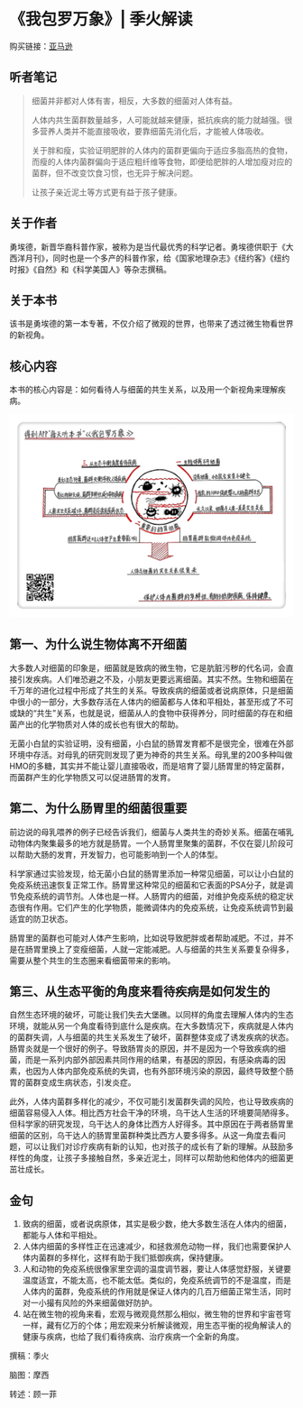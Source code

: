 《我包罗万象》| 季火解读
==================================

购买链接：[亚马逊](https://www.amazon.cn/I-Contain-Multitudes-The-Microbes-Within-Us-and-a-Grander-View-of-Life-Yong-Ed/dp/0062368591/ref=sr_1_1?ie=UTF8&qid=1507814860&sr=8-1&keywords=我包罗万象)

听者笔记
----------------------------------

> 细菌并非都对人体有害，相反，大多数的细菌对人体有益。
>
> 人体内共生菌群数量越多，人可能就越来健康，抵抗疾病的能力就越强。很多营养人类并不能直接吸收，要靠细菌先消化后，才能被人体吸收。
>
> 关于胖和瘦，实验证明肥胖的人体内的菌群更偏向于适应多脂高热的食物，而瘦的人体内菌群偏向于适应粗纤维等食物，即便给肥胖的人增加瘦对应的菌群，但不改变饮食习惯，也无异于解决问题。
> 
> 让孩子亲近泥土等方式更有益于孩子健康。

关于作者
----------------------------------

勇埃德，新晋华裔科普作家，被称为是当代最优秀的科学记者。勇埃德供职于《大西洋月刊》，同时也是一个多产的科普作家，给《国家地理杂志》《纽约客》《纽约时报》《自然》和《科学美国人》等杂志撰稿。     

关于本书
----------------------------------

该书是勇埃德的第一本专著，不仅介绍了微观的世界，也带来了透过微生物看世界的新视角。    

核心内容
----------------------------------

本书的核心内容是：如何看待人与细菌的共生关系，以及用一个新视角来理解疾病。     
 
![](i-contain-multitudes/001.JPG)

第一、为什么说生物体离不开细菌
----------------------------------

大多数人对细菌的印象是，细菌就是致病的微生物，它是肮脏污秽的代名词，会直接引发疾病。人们唯恐避之不及，小朋友更要远离细菌。其实不然。生物和细菌在千万年的进化过程中形成了共生的关系。导致疾病的细菌或者说病原体，只是细菌中很小的一部分，大多数存活在人体内的细菌都与人体和平相处，甚至形成了不可或缺的“共生”关系，也就是说，细菌从人的食物中获得养分，同时细菌的存在和细菌产出的化学物质对人体的成长也有很大的帮助。

无菌小白鼠的实验证明，没有细菌，小白鼠的肠胃发育都不是很完全，很难在外部环境中存活。对母乳的研究则发现了更为神奇的共生关系。母乳里的200多种叫做HMO的多糖，其实并不能让婴儿直接吸收，而是培育了婴儿肠胃里的特定菌群，而菌群产生的化学物质又可以促进肠胃的发育。

第二、为什么肠胃里的细菌很重要
----------------------------------

前边说的母乳喂养的例子已经告诉我们，细菌与人类共生的奇妙关系。细菌在哺乳动物体内聚集最多的地方就是肠胃。一个人肠胃里聚集的菌群，不仅在婴儿阶段可以帮助大肠的发育，开发智力，也可能影响到一个人的体型。

科学家通过实验发现，给无菌小白鼠的肠胃里添加一种常见细菌，可以让小白鼠的免疫系统迅速恢复正常工作。肠胃里这种常见的细菌和它表面的PSA分子，就是调节免疫系统的调节剂。人体也是一样。人肠胃内的细菌，对维护免疫系统的稳定状态很有作用。它们产生的化学物质，能微调体内的免疫系统，让免疫系统调节到最适宜的防卫状态。

肠胃里的菌群也可能对人体产生影响，比如说导致肥胖或者帮助减肥。不过，并不是在肠胃里换上了变瘦细菌，人就一定能减肥。人与细菌的共生关系要复杂得多，需要从整个共生的生态圈来看细菌带来的影响。

第三、从生态平衡的角度来看待疾病是如何发生的
----------------------------------

自然生态环境的破坏，可能让我们失去大堡礁。以同样的角度去理解人体内的生态环境，就能从另一个角度看待到底什么是疾病。在大多数情况下，疾病就是人体内的菌群失调，人与细菌的共生关系发生了破坏，菌群整体变成了诱发疾病的状态。肠胃炎就是一个很好的例子。导致肠胃炎的原因，并不是因为一个导致疾病的细菌，而是一系列内部外部因素共同作用的结果，有基因的原因，有感染病毒的因素，也因为人体内部免疫系统的失调，也有外部环境污染的原因，最终导致整个肠胃的菌群变成生病状态，引发炎症。

此外，人体内菌群多样化的减少，不仅可能引发菌群失调的风险，也让导致疾病的细菌容易侵入人体。相比西方社会干净的环境，乌干达人生活的环境要简陋得多。但科学家的研究发现，乌干达人的身体比西方人好得多。其中原因在于两者肠胃里细菌的区别，乌干达人的肠胃里菌群种类比西方人要多得多。从这一角度去看问题，可以让我们对诊疗疾病有新的认知，也对孩子的成长有了新的理解。从鼓励多样性的角度，让孩子多接触自然，多亲近泥土，同样可以帮助他和他体内的细菌更茁壮成长。     

金句
----------------------------------

1. 致病的细菌，或者说病原体，其实是极少数，绝大多数生活在人体内的细菌，都能与人体和平相处。
2. 人体内细菌的多样性正在迅速减少，和拯救濒危动物一样，我们也需要保护人体内菌群的多样化，这样有助于我们抵御疾病，保持健康。
3. 人和动物的免疫系统很像家里空调的温度调节器，要让人体感觉舒服，关键要温度适宜，不能太高，也不能太低。类似的，免疫系统调节的不是温度，而是人体内的菌群，免疫系统的作用就是保证人体内的几百万细菌正常生活，同时对一小撮有风险的外来细菌做好防护。
4. 站在微生物的视角来看，宏观与微观竟然那么相似，微生物的世界和宇宙苍穹一样，藏有亿万的个体；用宏观来分析解读微观，用生态平衡的视角解读人的健康与疾病，也给了我们看待疾病、治疗疾病一个全新的角度。

撰稿：季火

脑图：摩西

转述：顾一菲  